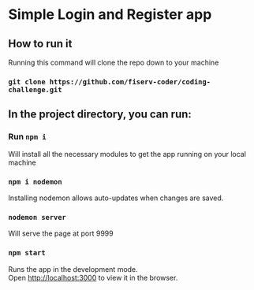 # Simple Login and Register app

## How to run it

Running this command will clone the repo down to your machine
### `git clone https://github.com/fiserv-coder/coding-challenge.git`

## In the project directory, you can run:

### Run `npm i` 
Will install all the necessary modules to get the app running on your local machine

### `npm i nodemon`
Installing nodemon allows auto-updates when changes are saved.

### `nodemon server`
Will serve the page at port 9999

### `npm start`

Runs the app in the development mode.\
Open [http://localhost:3000](http://localhost:3000) to view it in the browser.
